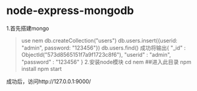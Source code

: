 # node-express-mongodb
1.首先搭建mongo
  > use nem
  > db.createCollection("users")
  > db.users.insert({userid: "admin", password: "123456"})
  > db.users.find()
  成功将输出{ "_id" : ObjectId("573d8565151f7a9f1723c8f6"), "userid" : "admin", "password" : "123456" }
2.安装node模块
  > cd nem  ##进入此目录
  > npm install
  > npm start
  
成功后，访问http://127.0.0.1:9000/
